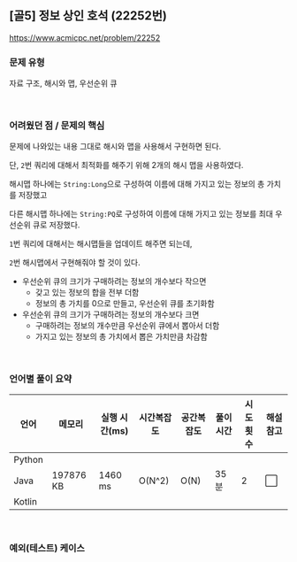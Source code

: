 ## [골5] 정보 상인 호석 (22252번)

https://www.acmicpc.net/problem/22252

### 문제 유형

자료 구조, 해시와 맵, 우선순위 큐

<br>

### 어려웠던 점 / 문제의 핵심

문제에 나와있는 내용 그대로 해시와 맵을 사용해서 구현하면 된다.

단, `2`번 쿼리에 대해서 최적화를 해주기 위해 2개의 해시 맵을 사용하였다.

해시맵 하나에는 `String:Long`으로 구성하여 이름에 대해 가지고 있는 정보의 총 가치를 저장했고

다른 해시맵 하나에는 `String:PQ`로 구성하여 이름에 대해 가지고 있는 정보를 최대 우선순위 큐로 저장했다.

`1`번 쿼리에 대해서는 해시맵들을 업데이트 해주면 되는데,

`2`번 해시맵에서 구현해줘야 할 것이 있다.

- 우선순위 큐의 크기가 구매하려는 정보의 개수보다 작으면
  - 갖고 있는 정보의 합을 전부 더함
  - 정보의 총 가치를 0으로 만들고, 우선순위 큐를 초기화함
- 우선순위 큐의 크기가 구매하려는 정보의 개수보다 크면
  - 구매하려는 정보의 개수만큼 우선순위 큐에서 뽑아서 더함
  - 가지고 있는 정보의 총 가치에서 뽑은 가치만큼 차감함

<br>

### 언어별 풀이 요약

| 언어   | 메모리    | 실행 시간(ms) | 시간복잡도 | 공간복잡도 | 풀이 시간 | 시도 횟수 | 해설 참고            |
| ------ | --------- | ------------- | ---------- | ---------- | --------- | --------- | -------------------- |
| Python |           |               |            |            |           |           |                      |
| Java   | 197876 KB | 1460 ms       | O(N^2)     | O(N)       | 35분      | 2         | :white_large_square: |
| Kotlin |           |               |            |            |           |           |                      |

<br>

### 예외(테스트) 케이스

```
```

